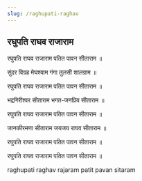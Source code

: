 ```yaml
---
slug: /raghupati-raghav
---
```

## रघुपति राघव राजाराम


रघुपति राघव राजाराम
पतित पावन सीताराम ॥

सुंदर विग्रह मेघश्याम
गंगा तुलसी शालग्राम ॥

रघुपति राघव राजाराम
पतित पावन सीताराम ॥

भद्रगिरीश्वर सीताराम
भगत-जनप्रिय सीताराम ॥

रघुपति राघव राजाराम
पतित पावन सीताराम ॥

जानकीरमणा सीताराम
जयजय राघव सीताराम ॥

रघुपति राघव राजाराम
पतित पावन सीताराम ॥

रघुपति राघव राजाराम
पतित पावन सीताराम ॥






<span class='index-text'> raghupati raghav rajaram patit pavan sitaram</span>
